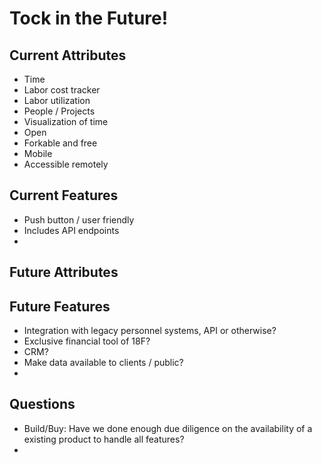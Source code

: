 # Tock in the Future!

## Current Attributes
* Time
* Labor cost tracker
* Labor utilization
 * People / Projects
* Visualization of time
* Open
* Forkable and free
* Mobile
* Accessible remotely

## Current Features
* Push button / user friendly
* Includes API endpoints
* 

## Future Attributes

## Future Features
* Integration with legacy personnel systems, API or otherwise?
* Exclusive financial tool of 18F?
* CRM?
 * Make data available to clients / public?
* 
 
## Questions
* Build/Buy: Have we done enough due diligence on the availability of a existing product to handle all features?
* 
